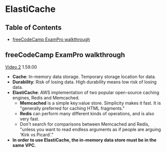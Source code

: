 # ElastiCache

## Table of Contents <!-- omit in toc -->

- [freeCodeCamp ExamPro walkthrough](#freecodecamp-exampro-walkthrough)

## freeCodeCamp ExamPro walkthrough

[Video 2](https://youtu.be/eCopK1RoyFM) 1.59.00

- **Cache**: In-memory data storage. Temporary storage location for data.
- **Durability**: Risk of losing data. High durability means low risk of losing data.
- **ElastiCache**: AWS implementation of two popular open-source caching engines, Redis and Memcached.
  - **Memcached** is a simple key:value store. Simplicity makes it fast. It is "generally preferred for caching HTML fragments."
  - **Redis** can perform many different kinds of operations, and is also very fast.
  - Don't search for comparisons between Memcached and Redis, "unless you want to read endless arguments as if people are arguing 'Kirk vs Picard'."
- **In order to use ElastiCache, the in-memory data store must be in the same VPC.**
